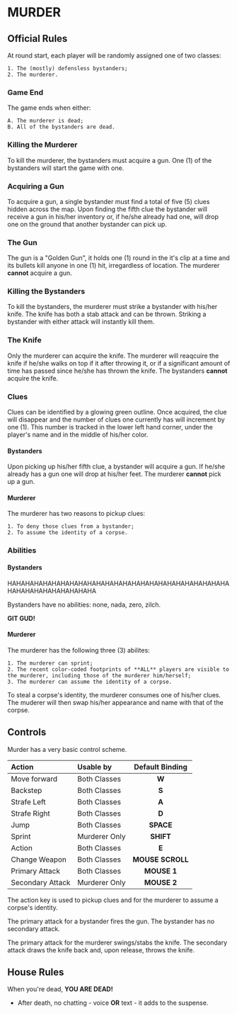 # MURDER

## Official Rules

At round start, each player will be randomly assigned one of two classes:

    1. The (mostly) defensless bystanders;
    2. The murderer.

### Game End

The game ends when either:

    A. The murderer is dead;
    B. All of the bystanders are dead.

### Killing the Murderer

To kill the murderer, the bystanders must acquire a gun. One (1) of the bystanders will start the game with one.

### Acquiring a Gun

To acquire a gun, a single bystander must find a total of five (5) clues hidden across the map. Upon finding the fifth clue the bystander will receive a gun in his/her inventory or, if he/she already had one, will drop one on the ground that another bystander can pick up.

### The Gun

The gun is a "Golden Gun", it holds one (1) round in the it's clip at a time and its bullets kill anyone in one (1) hit, irregardless of location. The murderer **cannot** acquire a gun.

### Killing the Bystanders

To kill the bystanders, the murderer must strike a bystander with his/her knife. The knife has both a stab attack and can be thrown. Striking a bystander with either attack will instantly kill them.

### The Knife

Only the murderer can acquire the knife. The murderer will reaqcuire the knife if he/she walks on top if it after throwing it, or if a significant amount of time has passed since he/she has thrown the knife. The bystanders **cannot** acquire the knife.

### Clues

Clues can be identified by a glowing green outline. Once acquired, the clue will disappear and the number of clues one currently has will increment by one (1). This number is tracked in the lower left hand corner, under the player's name and in the middle of his/her color.

#### Bystanders

Upon picking up his/her fifth clue, a bystander will acquire a gun. If he/she already has a gun one will drop at his/her feet. The murderer  **cannot** pick up a gun.

#### Murderer

The murderer has two reasons to pickup clues:

    1. To deny those clues from a bystander;
    2. To assume the identity of a corpse.

### Abilities

#### Bystanders

HAHAHAHAHAHAHAHAHAHAHAHAHAHAHAHAHAHAHAHAHAHAHAHAHAHAHAHAHAHAHAHAHAHAHA

Bystanders have no abilities: none, nada, zero, zilch.

**GIT GUD!**

#### Murderer

The murderer has the following three (3) abilites:

    1. The murderer can sprint;
    2. The recent color-coded footprints of **ALL** players are visible to the murderer, including those of the murderer him/herself;
    3. The murderer can assume the identity of a corpse.

To steal a corpse's identity, the murderer consumes one of his/her clues. The muderer will then swap his/her appearance and name with that of the corpse.

## Controls

Murder has a very basic control scheme.

| Action | Usable by | Default Binding |
| :--- | :--- | :---: |
| Move forward | Both Classes | **W** |
| Backstep | Both Classes | **S** |
| Strafe Left | Both Classes | **A** |
| Strafe Right | Both Classes | **D** |
| Jump | Both Classes | **SPACE** |
| Sprint | Murderer Only | **SHIFT** |
| Action | Both Classes | **E** |
| Change Weapon | Both Classes | **MOUSE SCROLL** |
| Primary Attack | Both Classes | **MOUSE 1** |
| Secondary Attack | Murderer Only | **MOUSE 2** |

The action key is used to pickup clues and for the murderer to assume a corpse's identity.

The primary attack for a bystander fires the gun. The bystander has no secondary attack.

The primary attack for the murderer swings/stabs the knife. The secondary attack draws the knife back and, upon release, throws the knife.


## House Rules

When you're dead, **YOU ARE DEAD!**
- After death, no chatting - voice **OR** text - it adds to the suspense.